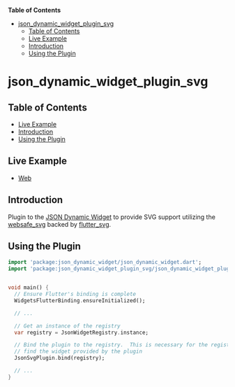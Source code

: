<!-- START doctoc generated TOC please keep comment here to allow auto update -->
<!-- DON'T EDIT THIS SECTION, INSTEAD RE-RUN doctoc TO UPDATE -->
**Table of Contents**

- [json_dynamic_widget_plugin_svg](#json_dynamic_widget_plugin_svg)
  - [Table of Contents](#table-of-contents)
  - [Live Example](#live-example)
  - [Introduction](#introduction)
  - [Using the Plugin](#using-the-plugin)

<!-- END doctoc generated TOC please keep comment here to allow auto update -->

# json_dynamic_widget_plugin_svg

## Table of Contents

* [Live Example](#live-example)
* [Introduction](#introduction)
* [Using the Plugin](#using-the-plugin)


## Live Example

* [Web](https://peiffer-innovations.github.io/json_dynamic_widget_plugin_svg/web/index.html#/)


## Introduction

Plugin to the [JSON Dynamic Widget](https://peiffer-innovations.github.io/json_dynamic_widget) to provide SVG support utilizing the [websafe_svg](https://pub.dev/packages/websafe_svg) backed by [flutter_svg](https://pub.dev/packages/flutter_svg).


## Using the Plugin

```dart
import 'package:json_dynamic_widget/json_dynamic_widget.dart';
import 'package:json_dynamic_widget_plugin_svg/json_dynamic_widget_plugin_svg.dart';


void main() {
  // Ensure Flutter's binding is complete
  WidgetsFlutterBinding.ensureInitialized();

  // ...

  // Get an instance of the registry
  var registry = JsonWidgetRegistry.instance;

  // Bind the plugin to the registry.  This is necessary for the registry to
  // find the widget provided by the plugin
  JsonSvgPlugin.bind(registry);

  // ...
}

```